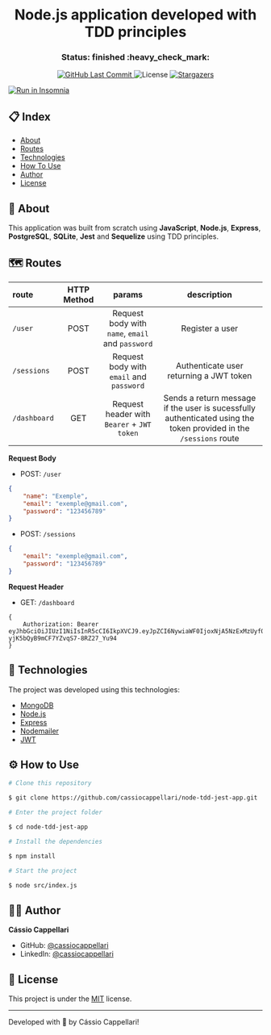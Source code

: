 <h1 align="center">Node.js application developed with TDD principles</h1>

<h3 align="center"> 
	Status: finished :heavy_check_mark:
</h3>

<p align="center">
<a href="https://github.com/cassiocappellari/node-tdd-jest-app/commits/main">
	<img alt="GitHub Last Commit" src="https://img.shields.io/github/last-commit/cassiocappellari/node-tdd-jest-app?color=black">
</a>
    
<img alt="License" src="https://img.shields.io/badge/license-MIT-black">

<a href="https://github.com/cassiocappellari/node-tdd-jest-app/stargazers">
	<img alt="Stargazers" src="https://img.shields.io/github/stars/cassiocappellari/node-tdd-jest-app?style=social">
</a>
</p>

<a href="https://insomnia.rest/run/?label=node-tdd-jest-app&uri=https%3A%2F%2Fraw.githubusercontent.com%2Fcassiocappellari%2Fnode-tdd-jest-app%2Fmaster%2FInsomnia_2021-01-03" target="_blank"><img src="https://insomnia.rest/images/run.svg" alt="Run in Insomnia"></a>

## 📋 Index

- [About](#-about)
- [Routes](#-routes)
- [Technologies](#-technologies)
- [How To Use](#-how-to-use)
- [Author](#-author)
- [License](#-license)

## 🚀 About

This application was built from scratch using **JavaScript**, **Node.js**, **Express**, **PostgreSQL**, **SQLite**, **Jest** and **Sequelize** using TDD principles.

## 🗺️ Routes

|route|HTTP Method|params|description
|:---|:---:|:---:|:---:
|`/user`|POST|Request body with `name`, `email` and `password`|Register a user
|`/sessions`|POST|Request body with `email` and `password`|Authenticate user returning a JWT token
|`/dashboard`|GET|Request header with `Bearer` + `JWT token`|Sends a return message if the user is sucessfully authenticated using the token provided in the `/sessions` route

**Request Body**

- POST: `/user`
```json
{
	"name": "Exemple",
	"email": "exemple@gmail.com",
	"password": "123456789"
}
```

- POST: `/sessions`
```json
{
	"email": "exemple@gmail.com",
	"password": "123456789"
}
```

**Request Header**

- GET: `/dashboard`
```
{
	Authorization: Bearer eyJhbGciOiJIUzI1NiIsInR5cCI6IkpXVCJ9.eyJpZCI6NywiaWF0IjoxNjA5NzExMzUyfQ.4zk2v94Iz5X8-yjK5bQyB9mCF7YZvqS7-8RZ27_Yu94
}
```

## 🤖 Technologies

The project was developed using this technologies:

- [MongoDB](https://www.mongodb.com/)
- [Node.js](https://nodejs.org/en/)
- [Express](https://expressjs.com/)
- [Nodemailer](https://nodemailer.com/about/)
- [JWT](https://www.npmjs.com/package/jsonwebtoken)

## ⚙ How to Use

```bash
# Clone this repository

$ git clone https://github.com/cassiocappellari/node-tdd-jest-app.git

# Enter the project folder

$ cd node-tdd-jest-app

# Install the dependencies

$ npm install

# Start the project

$ node src/index.js

```

## 👨‍🚀 Author

**Cássio Cappellari**

- GitHub: [@cassiocappellari](https://github.com/cassiocappellari)
- LinkedIn: [@cassiocappellari](https://www.linkedin.com/in/cassiocappellari/)

## 📝 License

This project is under the [MIT](./LICENSE) license.

---

Developed with 💚 by Cássio Cappellari!
